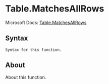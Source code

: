 ---
---

# Table.MatchesAllRows

Microsoft Docs: [Table.MatchesAllRows](https://docs.microsoft.com/en-us/powerquery-m/table-matchesallrows)

## Syntax

```powerquery-m
Syntax for this function.
```

## About

About this function.


